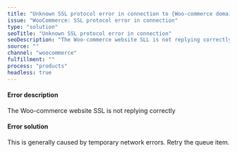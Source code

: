 ```yaml
---
title: "Unknown SSL protocol error in connection to {Woo-commerce domain}"
issue: "WooCommerce: SSL protocol error in connection"
type: "solution"
seoTitle: "Unknown SSL protocol error in connection"
seoDescription: "The Woo-commerce website SLL is not replying correctly."
source: ""
channel: "woocommerce"
fulfillment: ""
process: "products"
headless: true
---
```


<!-- Fix language -->

#### Error description
The Woo-commerce website SSL is not replying correctly

#### Error solution

This is generally caused by temporary network errors. Retry the queue item.